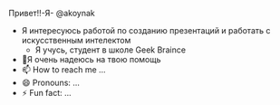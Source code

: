 Привет!!-Я- @akoynak
- Я интересуюсь работой по созданию презентаций и работать с искусственным интелектом
  - Я учусь, студент в школе Geek Braince
- 💞️Я очень надеюсь на твою помощь
- 📫 How to reach me ...
- 😄 Pronouns: ...
- ⚡ Fun fact: ...

<!---
akoynak/akoynak is a ✨ special ✨ repository because its `README.md` (this file) appears on your GitHub profile.
You can click the Preview link to take a look at your changes.
--->
